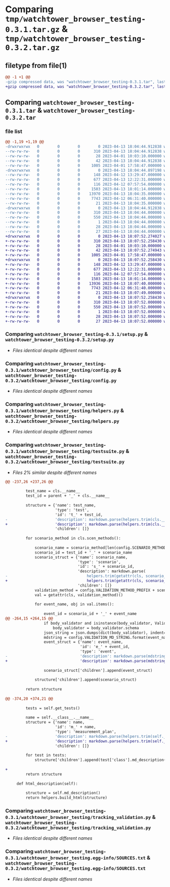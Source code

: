 # Comparing `tmp/watchtower_browser_testing-0.3.1.tar.gz` & `tmp/watchtower_browser_testing-0.3.2.tar.gz`

## filetype from file(1)

```diff
@@ -1 +1 @@
-gzip compressed data, was "watchtower_browser_testing-0.3.1.tar", last modified: Thu Apr 13 18:04:44 2023, max compression
+gzip compressed data, was "watchtower_browser_testing-0.3.2.tar", last modified: Thu Apr 13 18:07:52 2023, max compression
```

## Comparing `watchtower_browser_testing-0.3.1.tar` & `watchtower_browser_testing-0.3.2.tar`

### file list

```diff
@@ -1,19 +1,19 @@
-drwxrwxrwx   0        0        0        0 2023-04-13 18:04:44.912838 watchtower_browser_testing-0.3.1/
--rw-rw-rw-   0        0        0      310 2023-04-13 18:04:44.912838 watchtower_browser_testing-0.3.1/PKG-INFO
--rw-rw-rw-   0        0        0       28 2023-04-01 10:03:10.000000 watchtower_browser_testing-0.3.1/README.md
--rw-rw-rw-   0        0        0       42 2023-04-13 18:04:44.912838 watchtower_browser_testing-0.3.1/setup.cfg
--rw-rw-rw-   0        0        0     1005 2023-04-01 17:58:47.000000 watchtower_browser_testing-0.3.1/setup.py
-drwxrwxrwx   0        0        0        0 2023-04-13 18:04:44.897198 watchtower_browser_testing-0.3.1/watchtower_browser_testing/
--rw-rw-rw-   0        0        0      148 2023-04-12 13:29:47.000000 watchtower_browser_testing-0.3.1/watchtower_browser_testing/__init__.py
--rw-rw-rw-   0        0        0      677 2023-04-13 12:22:31.000000 watchtower_browser_testing-0.3.1/watchtower_browser_testing/config.py
--rw-rw-rw-   0        0        0      116 2023-04-12 07:57:54.000000 watchtower_browser_testing-0.3.1/watchtower_browser_testing/exceptions.py
--rw-rw-rw-   0        0        0     1503 2023-04-13 18:01:14.000000 watchtower_browser_testing-0.3.1/watchtower_browser_testing/helpers.py
--rw-rw-rw-   0        0        0    13970 2023-04-13 18:04:35.000000 watchtower_browser_testing-0.3.1/watchtower_browser_testing/testsuite.py
--rw-rw-rw-   0        0        0     7743 2023-04-12 06:31:40.000000 watchtower_browser_testing-0.3.1/watchtower_browser_testing/tracking_validation.py
--rw-rw-rw-   0        0        0       21 2023-04-13 18:04:35.000000 watchtower_browser_testing-0.3.1/watchtower_browser_testing/version.py
-drwxrwxrwx   0        0        0        0 2023-04-13 18:04:44.912838 watchtower_browser_testing-0.3.1/watchtower_browser_testing.egg-info/
--rw-rw-rw-   0        0        0      310 2023-04-13 18:04:44.000000 watchtower_browser_testing-0.3.1/watchtower_browser_testing.egg-info/PKG-INFO
--rw-rw-rw-   0        0        0      550 2023-04-13 18:04:44.000000 watchtower_browser_testing-0.3.1/watchtower_browser_testing.egg-info/SOURCES.txt
--rw-rw-rw-   0        0        0        1 2023-04-13 18:04:44.000000 watchtower_browser_testing-0.3.1/watchtower_browser_testing.egg-info/dependency_links.txt
--rw-rw-rw-   0        0        0       28 2023-04-13 18:04:44.000000 watchtower_browser_testing-0.3.1/watchtower_browser_testing.egg-info/requires.txt
--rw-rw-rw-   0        0        0       27 2023-04-13 18:04:44.000000 watchtower_browser_testing-0.3.1/watchtower_browser_testing.egg-info/top_level.txt
+drwxrwxrwx   0        0        0        0 2023-04-13 18:07:52.274027 watchtower_browser_testing-0.3.2/
+-rw-rw-rw-   0        0        0      310 2023-04-13 18:07:52.258430 watchtower_browser_testing-0.3.2/PKG-INFO
+-rw-rw-rw-   0        0        0       28 2023-04-01 10:03:10.000000 watchtower_browser_testing-0.3.2/README.md
+-rw-rw-rw-   0        0        0       42 2023-04-13 18:07:52.274943 watchtower_browser_testing-0.3.2/setup.cfg
+-rw-rw-rw-   0        0        0     1005 2023-04-01 17:58:47.000000 watchtower_browser_testing-0.3.2/setup.py
+drwxrwxrwx   0        0        0        0 2023-04-13 18:07:52.258430 watchtower_browser_testing-0.3.2/watchtower_browser_testing/
+-rw-rw-rw-   0        0        0      148 2023-04-12 13:29:47.000000 watchtower_browser_testing-0.3.2/watchtower_browser_testing/__init__.py
+-rw-rw-rw-   0        0        0      677 2023-04-13 12:22:31.000000 watchtower_browser_testing-0.3.2/watchtower_browser_testing/config.py
+-rw-rw-rw-   0        0        0      116 2023-04-12 07:57:54.000000 watchtower_browser_testing-0.3.2/watchtower_browser_testing/exceptions.py
+-rw-rw-rw-   0        0        0     1503 2023-04-13 18:01:14.000000 watchtower_browser_testing-0.3.2/watchtower_browser_testing/helpers.py
+-rw-rw-rw-   0        0        0    13936 2023-04-13 18:07:40.000000 watchtower_browser_testing-0.3.2/watchtower_browser_testing/testsuite.py
+-rw-rw-rw-   0        0        0     7743 2023-04-12 06:31:40.000000 watchtower_browser_testing-0.3.2/watchtower_browser_testing/tracking_validation.py
+-rw-rw-rw-   0        0        0       21 2023-04-13 18:07:49.000000 watchtower_browser_testing-0.3.2/watchtower_browser_testing/version.py
+drwxrwxrwx   0        0        0        0 2023-04-13 18:07:52.258430 watchtower_browser_testing-0.3.2/watchtower_browser_testing.egg-info/
+-rw-rw-rw-   0        0        0      310 2023-04-13 18:07:52.000000 watchtower_browser_testing-0.3.2/watchtower_browser_testing.egg-info/PKG-INFO
+-rw-rw-rw-   0        0        0      550 2023-04-13 18:07:52.000000 watchtower_browser_testing-0.3.2/watchtower_browser_testing.egg-info/SOURCES.txt
+-rw-rw-rw-   0        0        0        1 2023-04-13 18:07:52.000000 watchtower_browser_testing-0.3.2/watchtower_browser_testing.egg-info/dependency_links.txt
+-rw-rw-rw-   0        0        0       28 2023-04-13 18:07:52.000000 watchtower_browser_testing-0.3.2/watchtower_browser_testing.egg-info/requires.txt
+-rw-rw-rw-   0        0        0       27 2023-04-13 18:07:52.000000 watchtower_browser_testing-0.3.2/watchtower_browser_testing.egg-info/top_level.txt
```

### Comparing `watchtower_browser_testing-0.3.1/setup.py` & `watchtower_browser_testing-0.3.2/setup.py`

 * *Files identical despite different names*

### Comparing `watchtower_browser_testing-0.3.1/watchtower_browser_testing/config.py` & `watchtower_browser_testing-0.3.2/watchtower_browser_testing/config.py`

 * *Files identical despite different names*

### Comparing `watchtower_browser_testing-0.3.1/watchtower_browser_testing/helpers.py` & `watchtower_browser_testing-0.3.2/watchtower_browser_testing/helpers.py`

 * *Files identical despite different names*

### Comparing `watchtower_browser_testing-0.3.1/watchtower_browser_testing/testsuite.py` & `watchtower_browser_testing-0.3.2/watchtower_browser_testing/testsuite.py`

 * *Files 2% similar despite different names*

```diff
@@ -237,26 +237,26 @@
 
         test_name = cls.__name__
         test_id = parent + '_' + cls.__name__
 
         structure = {'name': test_name,
                      'type': 'test',
                      'id': 't_' + test_id,
-                     'description': markdown.parse(helpers.trim(cls.__doc__) or '').children,
+                     'description': markdown.parse(helpers.trim(cls.__doc__) or ''),
                      'children': []}
 
         for scenario_method in cls.scen_methods():
 
             scenario_name = scenario_method[len(config.SCENARIO_METHOD_PREFIX):]
             scenario_id = test_id + '_' + scenario_name
             scenario_struct = {'name': scenario_name,
                                'type': 'scenario',
                                'id': 's_' + scenario_id,
                                'description': markdown.parse(
-                                   helpers.trim(getattr(cls, scenario_method).__doc__) or '').children,
+                                   helpers.trim(getattr(cls, scenario_method).__doc__) or ''),
                                'children': []}
             validation_method = config.VALIDATION_METHOD_PREFIX + scenario_method[len(config.SCENARIO_METHOD_PREFIX):]
             val = getattr(cls, validation_method)()
 
             for event_name, obj in val.items():
 
                 event_id = scenario_id + '_' + event_name
@@ -264,15 +264,15 @@
                 if body_validator and isinstance(body_validator, Validator):
                     body_validator = body_validator.schema
                 json_string = json.dumps(dict(body_validator), indent=4, cls=helpers.ExtendedEncoder)
                 mdstring = config.VALIDATION_MD_STRING.format(event_name=event_name, json_string=json_string)
                 event_struct = {'name': event_name,
                                 'id': 'e_' + event_id,
                                 'type': 'event',
-                                'description': markdown.parse(mdstring).children}
+                                'description': markdown.parse(mdstring)}
 
                 scenario_struct['children'].append(event_struct)
 
             structure['children'].append(scenario_struct)
 
         return structure
 
@@ -374,20 +374,21 @@
 
         tests = self.get_tests()
 
         name = self.__class__.__name__
         structure = {'name': name,
                      'id': 'm_' + name,
                      'type': 'measurement_plan',
-                     'description': markdown.parse(helpers.trim(self.__doc__) or '').children,
+                     'description': markdown.parse(helpers.trim(self.__doc__) or ''),
                      'children': []}
 
         for test in tests:
             structure['children'].append(test['class'].md_description(parent=name))
 
+
         return structure
 
     def html_description(self):
 
         structure = self.md_description()
         return helpers.build_html(structure)
```

### Comparing `watchtower_browser_testing-0.3.1/watchtower_browser_testing/tracking_validation.py` & `watchtower_browser_testing-0.3.2/watchtower_browser_testing/tracking_validation.py`

 * *Files identical despite different names*

### Comparing `watchtower_browser_testing-0.3.1/watchtower_browser_testing.egg-info/SOURCES.txt` & `watchtower_browser_testing-0.3.2/watchtower_browser_testing.egg-info/SOURCES.txt`

 * *Files identical despite different names*

